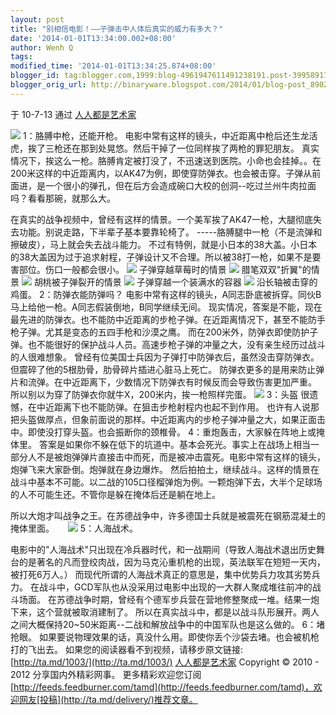```yaml
---
layout: post
title: "别相信电影！——子弹击中人体后真实的威力有多大？"
date: '2014-01-01T13:34:00.002+08:00'
author: Wenh Q
tags:
modified_time: '2014-01-01T13:34:25.874+08:00'
blogger_id: tag:blogger.com,1999:blog-4961947611491238191.post-3995891725319398941
blogger_orig_url: http://binaryware.blogspot.com/2014/01/blog-post_8902.html
---
```

于 10-7-13 通过 [人人都是艺术家](http://ta.md/)

![](http://dulei.si/files/a1b019019cb8c287aaf4ee5c430b818b.jpg)
1：胳膊中枪，还能开枪。
电影中常有这样的镜头，中近距离中枪后还生龙活虎，挨了三枪还在那到处晃悠。然后干掉了一位同样挨了两枪的罪犯朋友。
真实情况下，挨这么一枪。胳膊肯定被打没了，不迅速送到医院。小命也会挂掉。。在200米这样的中近距离内，以AK47为例，即使穿防弹衣。也会被击穿。子弹从前面进，是一个很小的弹孔，但在后方会造成碗口大校的创洞--吃过兰州牛肉拉面吗？看看那碗，就那么大。


在真实的战争视频中，曾经有这样的情景。一个美军挨了AK47一枪，大腿彻底失去功能。别说走路，下半辈子基本要靠轮椅了。
-----胳膊腿中一枪（不是流弹和擦破皮），马上就会失去战斗能力。
不过有特例，就是小日本的38大盖。小日本的38大盖因为过于追求射程，子弹设计又不合理。所以被38打一枪，如果不是要害部位。伤口一般都会很小。
![](http://dulei.si/files/cf35982ba332fd16cc151ad5aba2bb5c.jpg)
子弹穿越草莓时的情景
![](http://dulei.si/files/2275c89794649de04cfa39f1d3cf8cd8.jpg)
腊笔双双"折翼"的情景
![](http://dulei.si/files/d263ca3de8330f8dc1e5113569354a80.jpg)
胡桃被子弹裂开的情景
![](http://dulei.si/files/cb8a63805564ce2a68b856e4ab77b0b4.jpg)
子弹穿越一个装满水的容器
![](http://dulei.si/files/0b7f447c9a8e1eebf6683a5237746532.jpg)
沿长轴被击穿的鸡蛋。
2：防弹衣能防弹吗？
电影中常有这样的镜头，A同志卧底被拆穿。同伙B马上给他一枪。A同志假装倒地，B同学继续无间。
现实情况，答案是不能，现在最先进的防弹衣。也不能防中近距离的步枪子弹。在近距离情况下，甚至不能防手枪子弹。尤其是变态的五四手枪和沙漠之鹰。
而在200米外，防弹衣即使防护子弹。也不能很好的保护战斗人员。高速步枪子弹的冲量之大，没有亲生经历过战斗的人很难想象。
曾经有位美国士兵因为子弹打中防弹衣后，虽然没击穿防弹衣。但震碎了他的5根肋骨，肋骨碎片插进心脏马上死亡。
防弹衣更多的是用来防止弹片和流弹。在中近距离下，少数情况下防弹衣有时候反而会导致伤害更加严重。
所以别以为穿了防弹衣你就牛X，200米内，挨一枪照样完蛋。
![](http://dulei.si/files/792395047e648a7464cd61a6c6ce5124.jpg)
3：头盔
很遗憾，在中近距离下也不能防弹。在狙击步枪射程内也起不到作用。
也许有人说那把头盔做厚点，但象前面说的那样。中近距离内的步枪子弹冲量之大，如果正面击中。即使没打穿头盔。也会振断你的颈椎骨。
4：重炮轰击，大家躲在阵地上或掩体里。
答案是如果你不躲在低下的坑道中。基本会死光。事实上在战场上相当一部分人不是被炮弹弹片直接击中而死，而是被冲击震死。电影中常有这样的镜头，炮弹飞来大家卧倒。炮弹就在身边爆炸。
然后拍拍土，继续战斗。这样的情景在战斗中基本不可能。以二战的105口径榴弹炮为例。一颗炮弹下去，大半个足球场的人不可能生还。不管你是躲在掩体后还是躺在地上。

所以大炮才叫战争之王。在苏德战争中，许多德国士兵就是被震死在钢筋混凝土的掩体里面。
　
![](http://dulei.si/files/1f58f46b57d76a1f5e3ba791c53c2045.jpg)
5：人海战术。

电影中的"人海战术"只出现在冷兵器时代，和一战期间（导致人海战术退出历史舞台的是著名的凡而登绞肉战，因为马克沁重机枪的出现，英法联军在短短一天内，被打死6万人。）
而现代所谓的人海战术真正的意思是，集中优势兵力攻其劣势兵力。
在战斗中，GCD军队也从没采用过电影中出现的一大群人聚成堆往前冲的战斗场面。
在苏德战争时期，曾经有个德军步兵营在营地修整聚成一堆。结果一炮下来，这个营就被取消建制了。
所以在真实战斗中，都是以战斗队形展开。两人之间大概保持20~50米距离--二战和解放战争中的中国军队也是这么做的。
6：堵抢眼。
如果要说物理效果的话，真没什么用。即使你丢个沙袋去堵。也会被机枪打的飞出去。
如果您的阅读器看不到视频，请移步原文链接:
[http://ta.md/1003/](http://ta.md/1003/)
[人人都是艺术家](http://ta.md/) Copyright © 2010 - 2012
分享国内外精彩网事。
更多精彩欢迎您订阅
[http://feeds.feedburner.com/tamd](http://feeds.feedburner.com/tamd)，欢迎网友[投稿](http://ta.md/delivery/)推荐文章。
